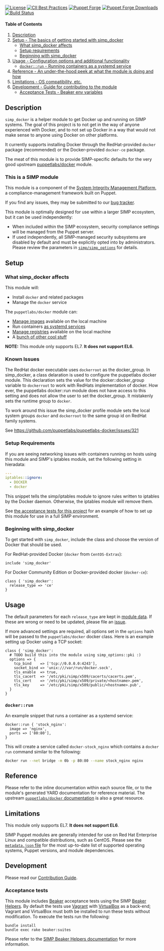 [![License](https://img.shields.io/:license-apache-blue.svg)](http://www.apache.org/licenses/LICENSE-2.0.html)
[![CII Best Practices](https://bestpractices.coreinfrastructure.org/projects/73/badge)](https://bestpractices.coreinfrastructure.org/projects/73)
[![Puppet Forge](https://img.shields.io/puppetforge/v/simp/simp_docker.svg)](https://forge.puppetlabs.com/simp/simp_docker)
[![Puppet Forge Downloads](https://img.shields.io/puppetforge/dt/simp/simp_docker.svg)](https://forge.puppetlabs.com/simp/simp_docker)
[![Build Status](https://travis-ci.org/simp/pupmod-simp-simp_docker.svg)](https://travis-ci.org/simp/pupmod-simp-simp_docker)

#### Table of Contents

1. [Description](#description)
2. [Setup - The basics of getting started with simp_docker](#setup)
   * [What simp_docker affects](#what-simp_docker-affects)
   * [Setup requirements](#setup-requirements)
   * [Beginning with simp_docker](#beginning-with-simp_docker)
3. [Usage - Configuration options and additional functionality](#usage)
   * [`docker::run` - Running containers as a systemd service](#dockerrun)
4. [Reference - An under-the-hood peek at what the module is doing and how](#reference)
5. [Limitations - OS compatibility, etc.](#limitations)
6. [Development - Guide for contributing to the module](#development)
   * [Acceptance Tests - Beaker env variables](#acceptance-tests)


## Description

`simp_docker` is a helper module to get Docker up and running on SIMP systems.
The goal of this project is to not get in the way of anyone experienced with
Docker, and to not set up Docker in a way that would not make sense to anyone
using Docker on other platforms.

It currently supports installing Docker through the RedHat-provided `docker`
package (recommended) or the Docker-provided `docker-ce` package.

The meat of this module is to provide SIMP-specific defaults for the very good
upstream [puppetlabs/docker](https://github.com/puppetlabs/puppetlabs-docker)
module.


### This is a SIMP module

This module is a component of the [System Integrity Management Platform](https://simp-project.com),
a compliance-management framework built on Puppet.

If you find any issues, they may be submitted to our [bug
tracker](https://simp-project.atlassian.net/).

This module is optimally designed for use within a larger SIMP ecosystem, but
it can be used independently:

 * When included within the SIMP ecosystem, security compliance settings will
   be managed from the Puppet server.
 * If used independently, all SIMP-managed security subsystems are disabled by
   default and must be explicitly opted into by administrators.  Please review
   the parameters in
   [`simp/simp_options`](https://github.com/simp/pupmod-simp-simp_options) for
   details.


## Setup


### What simp_docker affects

This module will:
  * Install `docker` and related packages
  * Manage the `docker` service

The `puppetlabs/docker` module can:
  * [Manage images][1] available on the local machine
  * Run containers [as systemd services][2]
  * [Manage registries][3] available on the local machine
  * A [bunch of other cool stuff][4]

[1]: https://github.com/puppetlabs/puppetlabs-docker/tree/1.0.2#images
[2]: https://github.com/puppetlabs/puppetlabs-docker/tree/1.0.2#containers
[3]: https://github.com/puppetlabs/puppetlabs-docker/tree/1.0.2#private-registries
[4]: https://github.com/puppetlabs/puppetlabs-docker/tree/1.0.2#usage

**NOTE:** This module only supports EL7.  **It does not support EL6.**

### Known Issues

The RedHat docker executable uses `dockerroot` as the docker_group.
In simp_docker, a class delaration is used to configure the puppetlabs docker module.
This declaration sets the value for the  docker::docker_group variable to `dockerroot`
to work with RedHats implementation of docker.  How ever,
the puppetlabs docker::run module does not have access to this setting and
does not allow the user to set the docker_group.  It mistakenly sets the runtime
group to `docker`.

To work around  this issue the simp_docker profile module
sets the local system groups `docker` and `dockerroot` to the same group id on
RedHat family systems.

See https://github.com/puppetlabs/puppetlabs-docker/issues/321

### Setup Requirements

If you are seeing networking issues with containers running on hosts using this
module and SIMP's iptables module, set the following setting in hieradata:

```yaml
---
iptables::ignore:
  - DOCKER
  - docker
```

This snippet tells the simp/iptables module to ignore rules written to iptables
by the Docker daemon. Otherwise, the iptables module will remove them.

See [the acceptance tests for this project][5] for an example of how to set up
this module for use in a full SIMP environment.

[5]: spec/acceptance/suites/redhat/20_multi_node_spec.rb


### Beginning with simp_docker

To get started with `simp_docker`, include the class and choose the version of
Docker that should be used.

For RedHat-provided Docker (`docker` from `CentOS-Extras`):

```puppet
include 'simp_docker'
```

For Docker Community Edition or Docker-provided docker (`docker-ce`):

```puppet
class { 'simp_docker':
  release_type => 'ce'
}
```


## Usage

The default parameters for each `release_type` are kept in [module
data](data/common.yaml). If these are wrong or need to be updated, please file
an [issue](https://simp-project.atlassian.net).

If more advanced settings are required, all options set in the `options` hash
will be passed to the `puppetlabs/docker` docker class. Here is an example
setting up Docker using a TCP socket:

```puppet
class { 'simp_docker':
  # TODO build this into the module using simp_options::pki :)
  options => {
    tcp_bind    => ['tcp://0.0.0.0:4243'],
    socket_bind => 'unix:///var/run/docker.sock',
    tls_enable  => true,
    tls_cacert  => '/etc/pki/simp/x509/cacerts/cacerts.pem',
    tls_cert    => '/etc/pki/simp/x509/private/<hostname>.pem',
    tls_key     => '/etc/pki/simp/x509/public/<hostname>.pub',
  }
}
```


### `docker::run`

An example snippet that runs a container as a systemd service:

```puppet
docker::run { 'stock_nginx':
  image => 'nginx',
  ports => ['80:80'],
}
```

This will create a service called `docker-stock_nginx` which contains a
`docker run` command similar to the following:

```bash
docker run --net bridge -m 0b -p 80:80 --name stock_nginx nginx
```


## Reference

Please refer to the inline documentation within each source file, or to the
module's generated YARD documentation for reference material. The upstream
[`puppetlabs/docker` documentation][6] is also a great resource.

[6]: https://github.com/puppetlabs/puppetlabs-docker/tree/1.0.2

## Limitations

This module only supports EL7.  **It does not support EL6**.

SIMP Puppet modules are generally intended for use on Red Hat Enterprise Linux
and compatible distributions, such as CentOS. Please see the
[`metadata.json` file](./metadata.json) for the most up-to-date list of
supported operating systems, Puppet versions, and module dependencies.


## Development

Please read our [Contribution Guide](https://simp.readthedocs.io/en/stable/contributors_guide/index.html).


### Acceptance tests

This module includes [Beaker](https://github.com/puppetlabs/beaker) acceptance
tests using the SIMP [Beaker Helpers](https://github.com/simp/rubygem-simp-beaker-helpers).
By default the tests use [Vagrant](https://www.vagrantup.com/) with
[VirtualBox](https://www.virtualbox.org) as a back-end; Vagrant and VirtualBox
must both be installed to run these tests without modification. To execute the
tests run the following:

```shell
bundle install
bundle exec rake beaker:suites
```

Please refer to the [SIMP Beaker Helpers documentation](https://github.com/simp/rubygem-simp-beaker-helpers/blob/master/README.md)
for more information.
